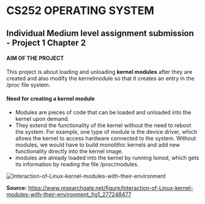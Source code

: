 # CS252 OPERATING SYSTEM
## Individual Medium level assignment submission - Project 1 Chapter 2

####  **AIM OF THE PROJECT**
This project is about loading and unloading **kernel modules** after they are created and also modify the kernelmodule so that it creates an entry
in the /proc file system.

#### Need for creating a kernel module
- Modules are pieces of code that can be loaded and unloaded into the kernel upon demand. 
- They extend the functionality of the kernel without the need to reboot the system. For example, one type of module is the device driver, which allows the kernel to access hardware connected to the system. Without modules, we would have to build monolithic kernels and add new functionality directly into the kernel image.
- modules are already loaded into the kernel by running lsmod, which gets its information by reading the file /proc/modules.

![Interaction-of-Linux-kernel-modules-with-their-environment](https://user-images.githubusercontent.com/57564844/143457545-430d610b-82e4-4b2f-8fe5-af1428adc4d0.png)

**Source:** https://www.researchgate.net/figure/Interaction-of-Linux-kernel-modules-with-their-environment_fig1_277248477 
